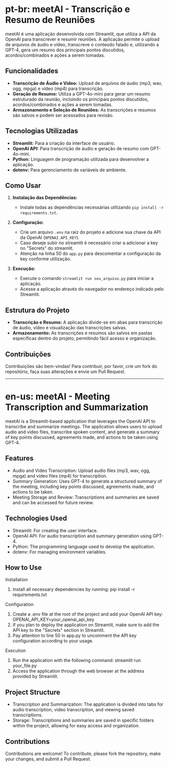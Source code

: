 
# pt-br: meetAI - Transcrição e Resumo de Reuniões

meetAI é uma aplicação desenvolvida com Streamlit, que utiliza a API da OpenAI para transcrever e resumir reuniões. A aplicação permite o upload de arquivos de áudio e vídeo, transcreve o conteúdo falado e, utilizando a GPT-4, gera um resumo dos principais pontos discutidos, acordos/combinados e ações a serem tomadas.

## Funcionalidades

- **Transcrição de Áudio e Vídeo:** Upload de arquivos de áudio (mp3, wav, ogg, mpga) e vídeo (mp4) para transcrição.
- **Geração de Resumo:** Utiliza a GPT-4o-mini para gerar um resumo estruturado da reunião, incluindo os principais pontos discutidos, acordos/combinados e ações a serem tomadas.
- **Armazenamento e Seleção de Reuniões:** As transcrições e resumos são salvos e podem ser acessados para revisão.

## Tecnologias Utilizadas

- **Streamlit:** Para a criação da interface de usuário.
- **OpenAI API:** Para transcrição de áudio e geração de resumo com GPT-4o-mini.
- **Python:** Linguagem de programação utilizada para desenvolver a aplicação.
- **dotenv:** Para gerenciamento de variáveis de ambiente.

## Como Usar

1. **Instalação das Dependências:**
   - Instale todas as dependências necessárias utilizando `pip install -r requirements.txt`.

2. **Configuração:**
   - Crie um arquivo `.env` na raiz do projeto e adicione sua chave da API da OpenAI (`OPENAI_API_KEY`).
   - Caso deseje subir no streamlit é necessário criar a adicionar a key no "Secrets" do streamlit.
   - Atenção na linha 50 do `app.py` para descomentar a configuração da key conforme utilização.

3. **Execução:**
   - Execute o comando `streamlit run seu_arquivo.py` para iniciar a aplicação.
   - Acesse a aplicação através do navegador no endereço indicado pelo Streamlit.

## Estrutura do Projeto

- **Transcrição e Resumo:** A aplicação divide-se em abas para transcrição de áudio, vídeo e visualização das transcrições salvas.
- **Armazenamento:** As transcrições e resumos são salvos em pastas específicas dentro do projeto, permitindo fácil acesso e organização.

## Contribuições

Contribuições são bem-vindas! Para contribuir, por favor, crie um fork do repositório, faça suas alterações e envie um Pull Request.

---------------------------------------------------------------------------------------------------------------------------------------------------------


# en-us: meetAI - Meeting Transcription and Summarization

meetAI is a Streamlit-based application that leverages the OpenAI API to transcribe and summarize meetings. The application allows users to upload audio and video files, transcribe spoken content, and generate a summary of key points discussed, agreements made, and actions to be taken using GPT-4.

## Features
- Audio and Video Transcription: Upload audio files (mp3, wav, ogg, mpga) and video files (mp4) for transcription.
- Summary Generation: Uses GPT-4 to generate a structured summary of the meeting, including key points discussed, agreements made, and actions to be taken.
- Meeting Storage and Review: Transcriptions and summaries are saved and can be accessed for future review.

## Technologies Used
- Streamlit: For creating the user interface.
- OpenAI API: For audio transcription and summary generation using GPT-4.
- Python: The programming language used to develop the application.
- dotenv: For managing environment variables.

## How to Use

Installation
1. Install all necessary dependencies by running:
   pip install -r requirements.txt

Configuration
1. Create a .env file at the root of the project and add your OpenAI API key:
   OPENAI_API_KEY=your_openai_api_key
2. If you plan to deploy the application on Streamlit, make sure to add the API key to the "Secrets" section in Streamlit.
3. Pay attention to line 50 in app.py to uncomment the API key configuration according to your usage.

Execution
1. Run the application with the following command:
   streamlit run your_file.py
2. Access the application through the web browser at the address provided by Streamlit.

## Project Structure
- Transcription and Summarization: The application is divided into tabs for audio transcription, video transcription, and viewing saved transcriptions.
- Storage: Transcriptions and summaries are saved in specific folders within the project, allowing for easy access and organization.

## Contributions
Contributions are welcome! To contribute, please fork the repository, make your changes, and submit a Pull Request.
